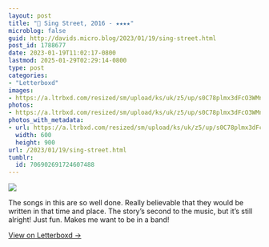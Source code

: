 ```yaml
---
layout: post
title: "🍿 Sing Street, 2016 - ★★★★"
microblog: false
guid: http://davids.micro.blog/2023/01/19/sing-street.html
post_id: 1788677
date: 2023-01-19T11:02:17-0800
lastmod: 2025-01-29T02:29:14-0800
type: post
categories:
- "Letterboxd"
images:
- https://a.ltrbxd.com/resized/sm/upload/ks/uk/z5/up/s0C78plmx3dFcO3WMnoXCz56FiN-0-600-0-900-crop.jpg?v=af7d03d32b
photos:
- https://a.ltrbxd.com/resized/sm/upload/ks/uk/z5/up/s0C78plmx3dFcO3WMnoXCz56FiN-0-600-0-900-crop.jpg?v=af7d03d32b
photos_with_metadata:
- url: https://a.ltrbxd.com/resized/sm/upload/ks/uk/z5/up/s0C78plmx3dFcO3WMnoXCz56FiN-0-600-0-900-crop.jpg?v=af7d03d32b
  width: 600
  height: 900
url: /2023/01/19/sing-street.html
tumblr:
  id: 706902691724607488
---
```

 <p><img src="https://a.ltrbxd.com/resized/sm/upload/ks/uk/z5/up/s0C78plmx3dFcO3WMnoXCz56FiN-0-600-0-900-crop.jpg?v=af7d03d32b"/></p> <p>The songs in this are so well done. Really believable that they would be written in that time and place. The story’s second to the music, but it’s still alright! Just fun. Makes me want to be in a band!</p> 
<p><a href="https://letterboxd.com/theschlaepfer/film/sing-street/">View on Letterboxd →</a></p>
